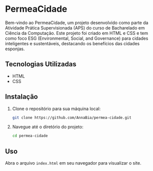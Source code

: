 # PermeaCidade
Bem-vindo ao PermeaCidade, um projeto desenvolvido como parte da Atividade Prática Supervisionada (APS) do curso de Bacharelado em Ciência da Computação. Este projeto foi criado em HTML e CSS e tem como foco ESG (Environmental, Social, and Governance) para cidades inteligentes e sustentáveis, destacando os benefícios das cidades esponjas.

## Tecnologias Utilizadas

- HTML
- CSS

## Instalação

1. Clone o repositório para sua máquina local:
    ```bash
    git clone https://github.com/AnnaBia/permea-cidade.git
    ```
2. Navegue até o diretório do projeto:
    ```bash
    cd permea-cidade
    ```

## Uso

Abra o arquivo `index.html` em seu navegador para visualizar o site.
